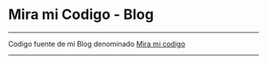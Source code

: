 # Mira mi Codigo - Blog

***
Codigo fuente de mi Blog denominado [Mira mi codigo](http://www.miramicodigo.com)
***